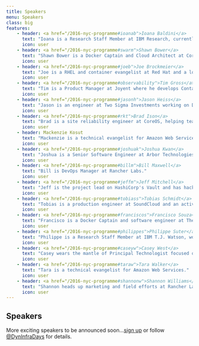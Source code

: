 ```yaml
---
title: Speakers
menu: Speakers
class: big
features:
    - header: <a href="/2016-nyc-programme#ioanab">Ioana Baldini</a>
      text: "Ioana is a Research Staff Member at IBM Research, currently working on serverless computing infrastructure."
      icon: user
    - header: <a href="/2016-nyc-programme#swarm">Shawn Bower</a>
      text: "Shawn Bower is a Docker Captain and Cloud Architect at Cornell University."
      icon: user
    - header: <a href="/2016-nyc-programme#joeb">Joe Brockmeier</a>
      text: "Joe is a RHEL and container evangelist at Red Hat and a long-time participant in open source projects."
      icon: user
    - header: <a href="/2016-nyc-programme#observability">Tim Gross</a>
      text: "Tim is a Product Manager at Joyent where he develops ContainerPilot and application blueprints for the Autopilot Pattern."
      icon: user
    - header: <a href="/2016-nyc-programme#jasonh">Jason Heiss</a>
      text: "Jason is an engineer at Two Sigma Investments working on Docker, Kubernetes, and other container-related projects."
      icon: user
    - header: <a href="/2016-nyc-programme#rkt">Brad Ison</a>
      text: "Brad is a site reliability engineer at CoreOS, helping teams deploy their web applications with Kubernetes and Quay."
      icon: user
    - header: Mackenzie Kosut
      text: "Mackenzie is a technical evangelist for Amazon Web Services."
      icon: user
    - header: <a href="/2016-nyc-programme#joshuak">Joshua Kwan</a>
      text: "Joshua is a Senior Software Engineer at Arbor Technologies, passionate about helping engineers get more done with less effort."
      icon: user
    - header: <a href="/2016-nyc-programme#billm">Bill Maxwell</a>
      text: "Bill is DevOps Manager at Rancher Labs."
      icon: user
    - header: <a href="/2016-nyc-programme#jeffm">Jeff Mitchell</a>
      text: "Jeff is the project lead on HashiCorp's Vault and has hacked on dozens of open-source projects."
      icon: user
    - header: <a href="/2016-nyc-programme#tobiass">Tobias Schmidt</a>
      text: "Tobias is a production engineer at SoundCloud and an active contributor to the Prometheus and Kubernetes ecosystems."
      icon: user
    - header: <a href="/2016-nyc-programme#franciscos">Francisco Souza</a>
      text: "Francisco is a Docker Captain and software engineer at The New York Times."
      icon: user
    - header: <a href="/2016-nyc-programme#philippes">Philippe Suter</a>
      text: "Philippe is a Research Staff Member at IBM T.J. Watson, working on OpenWhisk."
      icon: user
    - header: <a href="/2016-nyc-programme#caseyw">Casey West</a>
      text: "Casey wears the mantle of Principal Technologist focused on Pivotal's Cloud Foundry Platform."
      icon: user
    - header: <a href="/2016-nyc-programme#taraw">Tara Walker</a>
      text: "Tara is a technical evangelist for Amazon Web Services."
      icon: user
    - header: <a href="/2016-nyc-programme#shannonw">Shannon Williams</a>
      text: "Shannon heads up marketing and field efforts at Rancher Labs."
      icon: user
---
```


## Speakers

More exciting speakers to be announced soon...[sign up](/#connect) or follow [@DynInfraDays](https://twitter.com/DynInfraDays) for details.